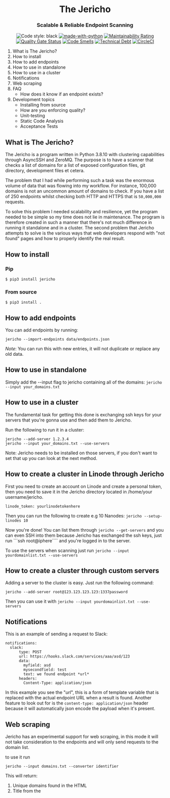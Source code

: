 <div align="center">
<h1>The Jericho</h1>
<h3>Scalable & Reliable Endpoint Scanning</h3>

![Code style: black](https://img.shields.io/badge/code%20style-black-000000.svg)
[![made-with-python](https://img.shields.io/badge/Made%20with-Python-1f425f.svg)](https://www.python.org/)
[![Maintainability Rating](https://sonarcloud.io/api/project_badges/measure?project=EmilKylander_jericho&metric=sqale_rating)](https://sonarcloud.io/summary/new_code?id=EmilKylander_jericho)
[![Quality Gate Status](https://sonarcloud.io/api/project_badges/measure?project=EmilKylander_jericho&metric=alert_status)](https://sonarcloud.io/summary/new_code?id=EmilKylander_jericho)
[![Code Smells](https://sonarcloud.io/api/project_badges/measure?project=EmilKylander_jericho&metric=code_smells)](https://sonarcloud.io/summary/new_code?id=EmilKylander_jericho)
[![Technical Debt](https://sonarcloud.io/api/project_badges/measure?project=EmilKylander_jericho&metric=sqale_index)](https://sonarcloud.io/summary/new_code?id=EmilKylander_jericho)
[![CircleCI](https://circleci.com/gh/EmilKylander/jericho/tree/master.svg?style=svg)](https://circleci.com/gh/EmilKylander/jericho/tree/master)
</div>

1. What is The Jericho?
2. How to install
3. How to add endpoints
4. How to use in standalone
5. How to use in a cluster
6. Notifications
7. Web scraping
8. FAQ
   - How does it know if an endpoint exists?
9. Development topics
   - Installing from source
   - How are you enforcing quality?
   - Unit-testing
   - Static Code Analysis
   - Acceptance Tests

## What is The Jericho?

The Jericho is a program written in Python 3.8.10 with clustering capabilities through
AsyncSSH and ZeroMQ. The purpose is to have a scanner that checks a list of
domains for a list of exposed configuration files, git directory, development files et cetera.

The problem that I had while performing such a task was the enormous volume of data that was
flowing into my workflow. For instance, 100,000 domains is not an uncommon amount of domains
to check. If you have a list of 250 endpoints whilst checking both HTTP and HTTPS that is 
```50,000,000``` requests.

To solve this problem I needed scalability and resilience, yet the program
needed to be simple so my time does not lie in maintenance. The program is therefore created in
such a manner that there's not much difference in running it standalone and in a cluster. 
The second problem that Jericho attempts to solve is the various ways that web developers
respond with "not found" pages and how to properly identify the real result.

## How to install

### Pip

```$ pip3 install jericho```

### From source

```$ pip3 install .```

## How to add endpoints

You can add endpoints by running:

```jericho --import-endpoints data/endpoints.json```

*Note*: You can run this with new entries, it will not duplicate or replace any old data.

## How to use in standalone

Simply add the --input flag to jericho containing all of the domains:
```jericho --input your_domains.txt```

## How to use in a cluster

The fundamental task for getting this done is exchanging ssh keys for your servers that you're gonna use and
then add them to Jericho.

Run the following to run it in a cluster:
```
jericho --add-server 1.2.3.4
jericho --input your_domains.txt --use-servers
```

Note: Jericho needs to be installed on those servers, if you don't want to set that up you can look at the next method.

## How to create a cluster in Linode through Jericho

First you need to create an account on Linode and create a personal token, then you need to save it in the Jericho directory located in
/home/your username/jericho. 

```
linode_token: yourlinodetokenhere
```

Then you can run the following to create e.g 10 Nanodes: ```jericho --setup-linodes 10```

Now you're done! You can list them through ```jericho --get-servers``` and you can even SSH into them
because Jericho has exchanged the ssh keys, just run ```ssh root@iphere```` and you're logged in to
the server.

To use the servers when scanning just run ```jericho --input yourdomainlist.txt --use-servers```

## How to create a cluster through custom servers

Adding a server to the cluster is easy. Just run the following command:

```jericho --add-server root@123.123.123.123:1337password```

Then you can use it with ```jericho --input yourdomainlist.txt --use-servers```

## Notifications

This is an example of sending a request to Slack:

```
notifications:
  slack:
      type: POST
      url: https://hooks.slack.com/services/aaa/asd/123
      data:
        myfield: asd
        mysecondfield: test
        text: we found endpoint *url*
      headers:
        Content-Type: application/json
```

In this example you see the "*url*", this is a form of template variable that is replaced with the actual endpoint URL
when a result is found. Another feature to look out for is the ```content-type: application/json``` header because it will
automatically json encode the payload when it's present.

## Web scraping

Jericho has an experimental support for web scraping, in this mode it will not take consideration
to the endpoints and will only send requests to the domain list.

to use it run

```
jericho --input domains.txt --converter identifier
```

This will return:

1. Unique domains found in the HTML
2. Title from the <title> tag
3. Description from the meta tag
4. Phone numbers
5. E-mail addresses
6. Google Analytics code
7. The raw text content (HTML stripped)
8. The response size
9. Technologies


Coming soon:

1. IP Address


Currently the only way of receiving the data is by setting up a web server and make Jericho
forward the data to an endpoint of that web server. This works exactly like the notifications
in the previous chapter but you write "converter_notifications" instead of "notifications".

Example:

```
converter_notifications:
  mywebsite:
      type: POST
      url: https://mywebsite.com/scraped_content
      data:
        results: *data*
```

This example will send a JSON serialized object with all of the results for the current iteration.
If Jericho is scanning 1,000 domains then it will split that into 10 chunks and will send 10 HTTP requests
to your website with 100 objects.

## FAQ

### How does it know if an endpoint exists?

During my analysis, I have found "not found" pages with a status of 200
(most likely due to misconfigured proxies). I have also found "not found" pages with dynamic content, and pages texts
written in other languages than English.

This leads to the question - how do you know if the content of the endpoint is actual real result?
I have tackled this by using two methods.

**1.) Content types and content strings**

We analyze the content of the endpoint and try to identify what we're looking at - e.g is it HTML/XML/JSON?
Then you can specify in the configuration what the desired file is. E.g /package.json should type JSON.

You can also check for strings, e.g /phpinfo.php should contain "phpinfo()"

The current types of content are:

```
XML
YML
JSON
TEXT
NO_SPACES
HTML
```

**2.) Gathering of a real 404 page and calculating the percentage difference**

We also do more advanced analysis for pages that could be just about anything.
For instance - what does "/test.php" contain? If we don't know what we're looking for,
how are we supposed to find it?

The solution for this is to check what a real 404 page is and cache its content.
E.g the program saves the content of /page_not_found and stores it in a database. 

Then it sends a request to the endpoint (in our example /test.php) and it uses Levensthein's
text algorithm to analyze the difference between our 404 page and the result page. If the text is
more than 60% the same it will treat that page as a 404 instead and continue to the next endpoint.

## Development topics

### How are you enforcing quality?

You can't have problem-free software, but we wanted to make a good attempt at making it
as reliable as we could. That's why we have utilized the following methods.

1. Acceptance tests (Docker)
2. Unit tests (pytest, >= 80% coverage)
3. Linting (pylint)
4. Formatting (Black)
5. Static code analysis (SonarQube)
6. Type Hinting (mypy)

### Unit-testing

The tests are located in the directory ```tests```. You can run them with ```make test```

To create a coverage run ```make coverage```

NOTE: If you run this in a CI (Or Sonarqube in Docker) you need to replace the ```source``` in coverage.xml to ```/usr/src/jericho```

### Static Code Analysis

We use SonarQube for static code analysis. Install:

```
ip link add name docker0 type bridge
ip addr add dev docker0 172.17.0.1/16
systemctl start docker
docker run -d \
     --name sonarqube \
     -e SONAR_ES_BOOTSTRAP_CHECKS_DISABLE=true  \
     -p 9000:9000 sonarqube:latest
```

Now put your SonarQube access token and put it in ```.env``` like so:

```SONARQUBE_TOKEN=aaaaaaaaaaaaaa```


Run static code analysis:

```
make analyze
```

### UAT Automation

Docker-compose files test the application in a standalone environment, and a cluster environment.
This is to simulate that the business case is working.

To test the program standalone you can

```
cd tests/integration/test-standalone
docker-compose up --build --abort-on-container-exit
```

You can test the cluster by running

```
cd tests/integration/test-cluster
docker-compose up --build --abort-on-container-exit
```